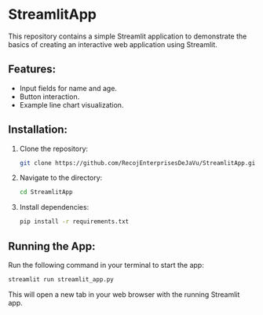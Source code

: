 # StreamlitApp

This repository contains a simple Streamlit application to demonstrate the basics of creating an interactive web application using Streamlit.

## Features:
- Input fields for name and age.
- Button interaction.
- Example line chart visualization.

## Installation:
1. Clone the repository:
    ```bash
    git clone https://github.com/RecojEnterprisesDeJaVu/StreamlitApp.git
    ```
2. Navigate to the directory:
    ```bash
    cd StreamlitApp
    ```
3. Install dependencies:
    ```bash
    pip install -r requirements.txt
    ```

## Running the App:
Run the following command in your terminal to start the app:
```bash
streamlit run streamlit_app.py
```

This will open a new tab in your web browser with the running Streamlit app.
